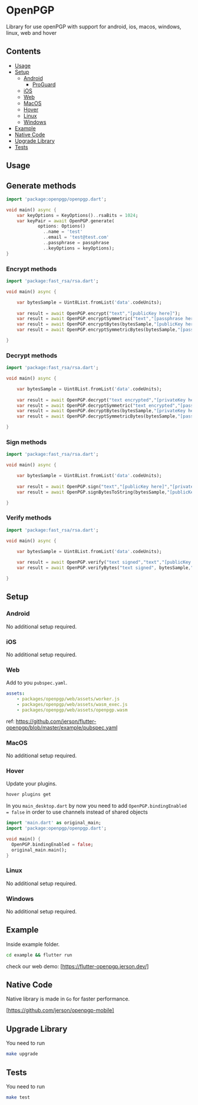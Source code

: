 # OpenPGP

Library for use openPGP with support for android, ios, macos, windows, linux, web and hover

## Contents

- [Usage](#usage)
- [Setup](#setup)
  - [Android](#android)
    - [ProGuard](#proguard)
  - [iOS](#ios)
  - [Web](#web)
  - [MacOS](#macos)
  - [Hover](#hover)
  - [Linux](#linux)
  - [Windows](#windows)
- [Example](#example)
- [Native Code](#native-code)
- [Upgrade Library](#upgrade-library)
- [Tests](#tests)

## Usage

## Generate methods
```dart
import 'package:openpgp/openpgp.dart';

void main() async {
    var keyOptions = KeyOptions()..rsaBits = 1024;
    var keyPair = await OpenPGP.generate(
            options: Options()
              ..name = 'test'
              ..email = 'test@test.com'
              ..passphrase = passphrase
              ..keyOptions = keyOptions);
}
```

### Encrypt methods

```dart
import 'package:fast_rsa/rsa.dart';

void main() async {

    var bytesSample = Uint8List.fromList('data'.codeUnits);
    
    var result = await OpenPGP.encrypt("text","[publicKey here]");
    var result = await OpenPGP.encryptSymmetric("text","[passphrase here]");
    var result = await OpenPGP.encryptBytes(bytesSample,"[publicKey here]");
    var result = await OpenPGP.encryptSymmetricBytes(bytesSample,"[passphrase here]");

}

```

### Decrypt methods

```dart
import 'package:fast_rsa/rsa.dart';

void main() async {

    var bytesSample = Uint8List.fromList('data'.codeUnits);
    
    var result = await OpenPGP.decrypt("text encrypted","[privateKey here]","[passphrase here]");
    var result = await OpenPGP.decryptSymmetric("text encrypted","[passphrase here]");
    var result = await OpenPGP.decryptBytes(bytesSample,"[privateKey here]","[passphrase here]");
    var result = await OpenPGP.decryptSymmetricBytes(bytesSample,"[passphrase here]");

}
```

### Sign methods

```dart
import 'package:fast_rsa/rsa.dart';

void main() async {

    var bytesSample = Uint8List.fromList('data'.codeUnits);
    
    var result = await OpenPGP.sign("text","[publicKey here]","[privateKey here]","[passphrase here]");
    var result = await OpenPGP.signBytesToString(bytesSample,"[publicKey here]","[privateKey here]","[passphrase here]");

}

```

### Verify methods

```dart
import 'package:fast_rsa/rsa.dart';

void main() async {

    var bytesSample = Uint8List.fromList('data'.codeUnits);
    
    var result = await OpenPGP.verify("text signed","text","[publicKey here]");
    var result = await OpenPGP.verifyBytes("text signed", bytesSample,"[publicKey here]");

}

```

## Setup

### Android

No additional setup required.

### iOS

No additional setup required.

### Web

Add to you `pubspec.yaml`.

```yaml
assets:
    - packages/openpgp/web/assets/worker.js
    - packages/openpgp/web/assets/wasm_exec.js
    - packages/openpgp/web/assets/openpgp.wasm
```

ref: https://github.com/jerson/flutter-openpgp/blob/master/example/pubspec.yaml

### MacOS

No additional setup required.

### Hover

Update your plugins.

```bash
hover plugins get
```

In you `main_desktop.dart` by now you need to add `OpenPGP.bindingEnabled = false` in order to use channels instead of shared objects

```dart
import 'main.dart' as original_main;
import 'package:openpgp/openpgp.dart';

void main() {
  OpenPGP.bindingEnabled = false;
  original_main.main();
}

```

### Linux

No additional setup required.

### Windows

No additional setup required.

## Example

Inside example folder.

```bash
cd example && flutter run
```

check our web demo: [https://flutter-openpgp.jerson.dev/]

## Native Code

Native library is made in `Go` for faster performance.

[https://github.com/jerson/openpgp-mobile]

## Upgrade Library

You need to run 
```bash
make upgrade
```

## Tests

You need to run 
```bash
make test
```
